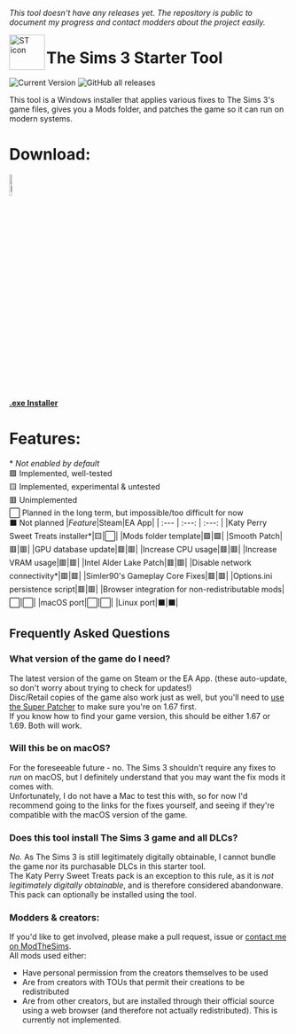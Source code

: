 *This tool doesn't have any releases yet. The repository is public to document my progress and contact modders about the project easily.*

<img align="left" width="64" height="64" src="https://github.com/user-attachments/assets/f7a0c6c2-6551-45c5-9b6e-698d5f31d76c" alt="ST icon">

# The Sims 3 Starter Tool

![Current Version](https://img.shields.io/github/v/release/swiffyjk/TS3-Starter-Tool&label=current%20version) ![GitHub all releases](https://img.shields.io/github/downloads/swiffyjk/TS3-Starter-Tool/total?label=total%20downloads)

This tool is a Windows installer that applies various fixes to The Sims 3's game files, gives you a Mods folder, and patches the game so it can run on modern systems.  

# Download:
<a href="https://github.com/swiffyjk/TS3-Starter-Tool/releases/download/v0.1/TS3StarterTool-Installer.exe">
  <img src="https://github.com/user-attachments/assets/9644fbe7-78b1-4485-972b-27ab9f38e981" width="10%" height="10%" alt="Download icon">
</a>  
  
[**.exe Installer**](https://github.com/swiffyjk/TS3-Starter-Tool/releases/download/v0.1/TS3StarterTool-Installer.exe)

# Features:
\* *Not enabled by default*  
🟩 Implemented, well-tested  
🟨 Implemented, experimental & untested  
🟥 Unimplemented  
⬜ Planned in the long term, but impossible/too difficult for now  
⬛ Not planned
|*Feature*|Steam|EA App|
| :---         |     :---:      |     :---:      |
|Katy Perry Sweet Treats installer*|🟨|⬜|
|Mods folder template|🟩|🟩|
|Smooth Patch|🟥|🟥|
|GPU database update|🟥|🟥|
|Increase CPU usage|🟥|🟥|
|Increase VRAM usage|🟥|🟥|
|Intel Alder Lake Patch|🟥|🟥|
|Disable network connectivity*|🟥|🟥|
|Simler90's Gameplay Core Fixes|🟥|🟥|
|Options.ini persistence script|🟥|🟥|
|Browser integration for non-redistributable mods|⬜|⬜|
|macOS port|⬜|⬜|
|Linux port|⬛|⬛|

## Frequently Asked Questions  
### What version of the game do I need?
The latest version of the game on Steam or the EA App. (these auto-update, so don't worry about trying to check for updates!)  
Disc/Retail copies of the game also work just as well, but you'll need to [use the Super Patcher](http://akamai.cdn.ea.com/eadownloads/u/f/sims/sims3/patches/TS3_1.67.2.0240xx_update.exe) to make sure you're on 1.67 first.  
If you know how to find your game version, this should be either 1.67 or 1.69. Both will work. 
### Will this be on macOS?  
For the foreseeable future - no. The Sims 3 shouldn't require any fixes to *run* on macOS, but I definitely understand that you may want the fix mods it comes with.  
Unfortunately, I do not have a Mac to test this with, so for now I'd recommend going to the links for the fixes yourself, and seeing if they're compatible with the macOS version of the game.  
### Does this tool install The Sims 3 game and all DLCs?  
*No.* As The Sims 3 is still legitimately digitally obtainable, I cannot bundle the game nor its purchasable DLCs in this starter tool.  
The Katy Perry Sweet Treats pack is an exception to this rule, as it is *not legitimately digitally obtainable*, and is therefore considered abandonware. This pack can optionally be installed using the tool.  

### Modders & creators:
If you'd like to get involved, please make a pull request, issue or [contact me on ModTheSims](https://modthesims.info/member.php?u=10346421).  
All mods used either:
- Have personal permission from the creators themselves to be used
- Are from creators with TOUs that permit their creations to be redistributed
- Are from other creators, but are installed through their official source using a web browser (and therefore not actually redistributed). This is currently not implemented.
